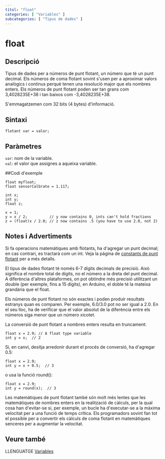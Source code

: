 ```yaml
---
títol: "float"
categories: [ "Variables" ]
subcategories: [ "Tipus de dades" ]
---
```


# float

## Descripció

Tipus de dades per a números de punt flotant, un número que té un punt decimal. Els números de coma flotant sovint s'usen per a aproximar valors analògics i continus perquè tenen una resolució major que els nombres enters. Els números de punt flotant poden ser tan grans com 3,4028235E+38 i tan baixos com -3,4028235E+38.

S'emmagatzemen com 32 bits (4 bytes) d'informació.

## Sintaxi

`flotant var = valor;`

## Paràmetres

`var`: nom de la variable.  
`val`: el valor que assignes a aqueixa variable.

##Codi d'exemple

```
float myfloat;
float sensorCalbrate = 1.117;

int x;
int y;
float z;

x = 1;
y = x / 2;          // y now contains 0, ints can't hold fractions
z = (float)x / 2.0; // z now contains .5 (you have to use 2.0, not 2)
```

## Notes i Advertiments

Si fa operacions matemàtiques amb flotants, ha d'agregar un punt decimal; en cas contrari, es tractarà com un int. Veja la pàgina de [constants de punt flotant](../Constants/coma-flotant.md) per a més detalls.

El tipus de dades flotant té només 6-7 dígits decimals de precisió. Això significa el nombre total de dígits, no el número a la dreta del punt decimal. A diferència d'altres plataformes, on pot obtindre més precisió utilitzant un double (per exemple, fins a 15 dígits), en Arduino, el doble té la mateixa grandària que el float.

Els números de punt flotant no són exactes i poden produir resultats estranys quan es comparen. Per exemple, 6.0/3.0 pot no ser igual a 2.0. En el seu lloc, ha de verificar que el valor absolut de la diferència entre els números siga menor que un número xicotet.

La conversió de punt flotant a nombres enters resulta en truncament:

```
float x = 2.9; // A float type variable
int y = x;  // 2
```

Si, en canvi, desitja arredonir durant el procés de conversió, ha d'agregar 0.5:

```
float x = 2.9;
int y = x + 0.5;  // 3
```

o usa la funció round():

```
float x = 2.9;
int y = round(x);  // 3
```

Les matemàtiques de punt flotant també són molt més lentes que les matemàtiques de nombres enters en la realització de càlculs, per la qual cosa han d'evitar-se si, per exemple, un bucle ha d'executar-se a la màxima velocitat per a una funció de temps crítica. Els programadors sovint fan tot el possible per a convertir els càlculs de coma flotant en matemàtiques senceres per a augmentar la velocitat.

## Veure també

LLENGUATGE [Variables](../../Variables.md)
